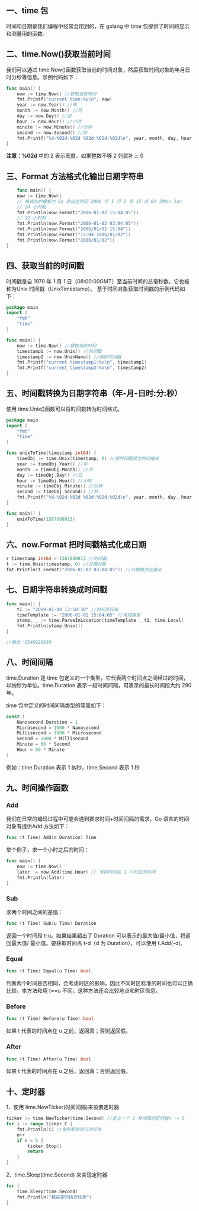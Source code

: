 ## 一、time 包

时间和日期是我们编程中经常会用到的，在 golang 中 time 包提供了时间的显示和测量用的函数。



## 二、time.Now()获取当前时间

我们可以通过 time.Now()函数获取当前的时间对象，然后获取时间对象的年月日时分秒等信息。示例代码如下：

```go
func main() {
    now := time.Now() //获取当前时间
    fmt.Printf("current time:%v\n", now)
    year := now.Year() //年
    month := now.Month() //月
    day := now.Day() //日
    hour := now.Hour() //小时
    minute := now.Minute() //分钟
    second := now.Second() //秒
    fmt.Printf("%d-%02d-%02d %02d:%02d:%02d\n", year, month, day, hour, minute, second)
}
```

**注意：%02d** 中的 2 表示宽度，如果整数不够 2 列就补上 0



## 三、Format 方法格式化输出日期字符串

```go
    func main() {
    now := time.Now()
    // 格式化的模板为 Go 的出生时间 2006 年 1 月 2 号 15 点 04 分Mon Jan
    // 24 小时制
    fmt.Println(now.Format("2006-01-02 15:04:05"))
    // 12 小时制
    fmt.Println(now.Format("2006-01-02 03:04:05"))
    fmt.Println(now.Format("2006/01/02 15:04"))
    fmt.Println(now.Format("15:04 2006/01/02"))
    fmt.Println(now.Format("2006/01/02"))
}
```



## 四、获取当前的时间戳

时间戳是自 1970 年 1 月 1 日（08:00:00GMT）至当前时间的总毫秒数。它也被称为Unix 时间戳（UnixTimestamp）。 基于时间对象获取时间戳的示例代码如下：

```go
package main
import ( 
    "fmt"
	"time"
)

func main() {
    now := time.Now() //获取当前时间
    timestamp1 := now.Unix() //时间戳
    timestamp2 := now.UnixNano() //纳秒时间戳
    fmt.Printf("current timestamp1:%v\n", timestamp1)
    fmt.Printf("current timestamp2:%v\n", timestamp2)
}
```



## 五、时间戳转换为日期字符串（年-月-日时:分:秒）

使用 time.Unix()函数可以将时间戳转为时间格式。

```go
package main
import ( 
    "fmt"
	"time"
)

func unixToTime(timestamp int64) {
    timeObj := time.Unix(timestamp, 0) //将时间戳转为时间格式
    year := timeObj.Year() //年
    month := timeObj.Month() //月
    day := timeObj.Day() //日
    hour := timeObj.Hour() //小时
    minute := timeObj.Minute() //分钟
    second := timeObj.Second() //秒
    fmt.Printf("%d-%02d-%02d %02d:%02d:%02d\n", year, month, day, hour, minute, second)
}

func main() {
	unixToTime(1587880013)
}
```



## 六、now.Format 把时间戳格式化成日期

```go
r timestamp int64 = 1587880013 //时间戳
t := time.Unix(timestamp, 0) //日期对象
fmt.Println(t.Format("2006-01-02 03:04:05")) //日期格式化输出
```



## 七、日期字符串转换成时间戳

```go
func main() {
    t1 := "2019-01-08 13:50:30" //时间字符串
    timeTemplate := "2006-01-02 15:04:05" //常规类型
    stamp, _ := time.ParseInLocation(timeTemplate , t1, time.Local)
    fmt.Println(stamp.Unix())
}

//输出：1546926630
```



## 八、时间间隔

time.Duration 是 time 包定义的一个类型，它代表两个时间点之间经过的时间，以纳秒为单位。time.Duration 表示一段时间间隔，可表示的最长时间段大约 290 年。

time 包中定义的时间间隔类型的常量如下：

```go
const (
    Nanosecond Duration = 1
    Microsecond = 1000 * Nanosecond
    Millisecond = 1000 * Microsecond
    Second = 1000 * Millisecond
    Minute = 60 * Second
    Hour = 60 * Minute
)
```

例如：time.Duration 表示 1 纳秒，time.Second 表示 1 秒



## 九、时间操作函数



### Add

我们在日常的编码过程中可能会遇到要求时间+时间间隔的需求，Go 语言的时间对象有提供Add 方法如下：

```go
func (t Time) Add(d Duration) Time
```

举个例子，求一个小时之后的时间：

```go
func main() {
    now := time.Now()
    later := now.Add(time.Hour) // 当前时间加 1 小时后的时间
    fmt.Println(later)
}
```



### Sub

求两个时间之间的差值：

```go
func (t Time) Sub(u Time) Duration
```

返回一个时间段 t-u。如果结果超出了 Duration 可以表示的最大值/最小值，将返回最大值/ 最小值。要获取时间点 t-d（d 为 Duration），可以使用 t.Add(-d)。



### Equal

```go
func (t Time) Equal(u Time) bool
```

判断两个时间是否相同，会考虑时区的影响，因此不同时区标准的时间也可以正确比较。本方法和用 t==u 不同，这种方法还会比较地点和时区信息。



### Before

```go
func (t Time) Before(u Time) bool
```

如果 t 代表的时间点在 u 之前，返回真；否则返回假。



### After

```go
func (t Time) After(u Time) bool
```

如果 t 代表的时间点在 u 之后，返回真；否则返回假。



## 十、定时器

1、使用 time.NewTicker(时间间隔)来设置定时器

```go
ticker := time.NewTicker(time.Second) //定义一个 1 秒间隔的定时器n := 0
for i := range ticker.C {
    fmt.Println(i) //每秒都会执行的任务
    n++
    if n > 5 {
        ticker.Stop()
        return
    }
}
```

2、time.Sleep(time.Second) 来实现定时器

```go
for {
    time.Sleep(time.Second)
    fmt.Println("我在定时执行任务")
}
```

